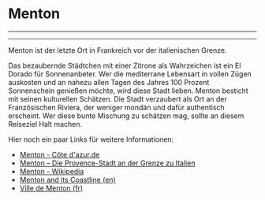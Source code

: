 # Menton

<article-image src="menton.jpg" alt="Menton" float-center></article-image>

<google-map name="menton-map" width=640 height="480" float-center></google-map>

---

---

Menton ist der letzte Ort in Frankreich vor der italienischen Grenze.

Das bezaubernde Städtchen mit einer Zitrone als Wahrzeichen ist ein El Dorado für Sonnenanbeter. Wer die mediterrane Lebensart in vollen Zügen auskosten und an nahezu allen Tagen des Jahres 100 Prozent Sonnenschein genießen möchte, wird diese Stadt lieben. Menton besticht mit seinen kulturellen Schätzen. Die Stadt verzaubert als Ort an der Französischen Riviera, der weniger mondän und dafür authentisch erscheint. Wer diese bunte Mischung zu schätzen mag, sollte an diesem Reiseziel Halt machen.

Hier noch ein paar Links für weitere Informationen:
- [Menton - Côte d'azur.de](https://www.cotedazur.de/menton.html)
- [Menton – Die Provence-Stadt an der Grenze zu Italien](https://www.provence-info.de/staedte/menton/)
- [Menton - Wikipedia](https://de.wikipedia.org/wiki/Menton)
- [Menton and its Coastline (en)](https://www.menton-riviera-merveilles.co.uk/menton-and-its-coastline/)
- [Ville de Menton (fr)](https://www.menton.fr/)
